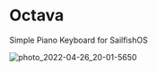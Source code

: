 # Octava
Simple Piano Keyboard for SailfishOS

![photo_2022-04-26_20-01-5650](https://user-images.githubusercontent.com/4253881/165362980-b80a2277-132c-4202-8db9-7950fbfe367d.jpg)
